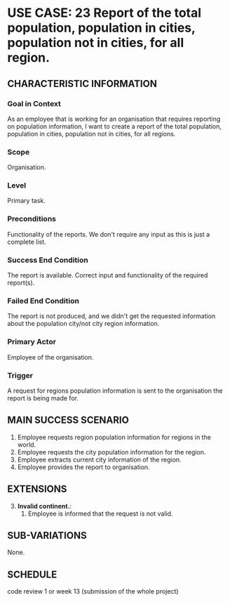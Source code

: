 # USE CASE: 23 Report of the total population, population in cities, population not in cities, for all region.

## CHARACTERISTIC INFORMATION

### Goal in Context

As an employee that is working for an organisation that requires reporting on population information, I want to create a report of the total population, population in cities, population not in cities, for all regions.

### Scope

Organisation.

### Level

Primary task.

### Preconditions

Functionality of the reports. We don't require any input as this is just a complete list.

### Success End Condition

The report is available. Correct input and functionality of the required report(s).

### Failed End Condition

The report is not produced, and we didn't get the requested information about the population city/not city region information.

### Primary Actor

Employee of the organisation.

### Trigger

A request for regions population information is sent to the organisation the report is being made for.

## MAIN SUCCESS SCENARIO

1. Employee requests region population information for regions in the world.
2. Employee requests the city population information for the region.
3. Employee extracts current city information of the region.
4. Employee provides the report to organisation.

## EXTENSIONS

3. **Invalid continent.**:
    1. Employee is informed that the request is not valid.

## SUB-VARIATIONS

None.

## SCHEDULE

code review 1 or week 13 (submission of the whole project)